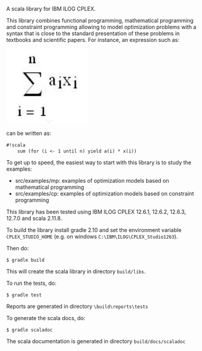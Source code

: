 A scala library for IBM ILOG CPLEX. 

This library combines functional programming, mathematical programming and constraint programming allowing to 
model optimization problems with a syntax that is close to the standard presentation of these problems in textbooks and 
scientific papers. For instance, an expression such as:
 

![](equation.jpg)

can be written as:

```
#!scala
    sum (for (i <- 1 until n) yield a(i) * x(i))
```

To get up to speed, the easiest way to start with this library is to study the examples:
 
 * src/examples/mp: examples of optimization models based on mathematical programming
 * src/examples/cp: examples of optimization models based on constraint programming

This library has been tested using IBM ILOG CPLEX 12.6.1, 12.6.2, 12.6.3, 12.7.0 and scala 2.11.8.

To build the library install gradle 2.10 and set the environment variable `CPLEX_STUDIO_HOME` (e.g. 
on windows `C:\IBM\ILOG\CPLEX_Studio1263`).  

Then do:

```
$ gradle build
```

This will create the scala library in directory `build/libs`.


To run the tests, do:

```
$ gradle test
```

Reports are generated in directory `\build\reports\tests`

To generate the scala docs, do:

```
$ gradle scaladoc
```

The scala documentation is generated in directory `build/docs/scaladoc`